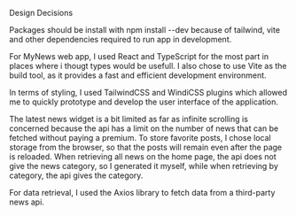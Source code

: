Design Decisions

Packages should be install with npm install --dev because of tailwind, vite and other dependencies required to run app in development.

For MyNews web app, I used React and TypeScript for the most part in places where i thougt types would be usefull.
I also chose to use Vite as the build tool, as it provides a fast and efficient development environment.

In terms of styling, I used TailwindCSS and WindiCSS plugins which allowed me to quickly prototype and develop the user interface of the application.

The latest news widget is a bit limited as far as infinite scrolling is concerned because the api has a limit on the number of news that can be fetched without paying a premium.
To store favorite posts, I chose local storage from the browser, so that the posts will remain even after the page is reloaded.
When retrieving all news on the home page, the api does not give the news category, so I generated it myself, while when retrieving by category, the api gives the category.

For data retrieval, I used the Axios library to fetch data from a third-party news api.
